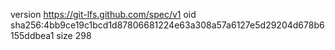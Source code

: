 version https://git-lfs.github.com/spec/v1
oid sha256:4bb9ce19c1bcd1d87806681224e63a308a57a6127e5d29204d678b6155ddbea1
size 298
